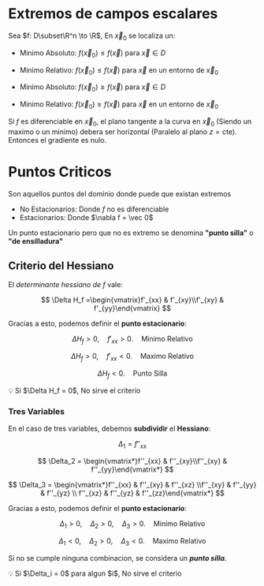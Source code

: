 # Extremos de campos escalares

Sea $f: D\subset\R^n \to \R$, En $\vec x_0$ se localiza un:

- Minimo Absoluto:   $f(\vec x_0) \leq f(\vec x)$ para $\vec x \in D$
- Minimo Relativo:     $f(\vec x_0) \leq f(\vec x)$ para $\vec x$ en un entorno de $\vec x_0$

- Minimo Absoluto:   $f(\vec x_0) \geq f(\vec x)$ para $\vec x \in D$
- Minimo Relativo:     $f(\vec x_0) \geq f(\vec x)$ para $\vec x$ en un entorno de $\vec x_0$

Si $f$ es diferenciable en $\vec x_0$, el plano tangente a la curva en $\vec x_0$ (Siendo un maximo o un minimo) debera ser horizontal (Paralelo al plano $z=\text{cte}$). Entonces el gradiente es nulo.

# Puntos Criticos

Son aquellos puntos del dominio donde puede que existan extremos

- No Estacionarios:   Donde $f$ no es diferenciable
- Estacionarios:         Donde $\nabla f = \vec 0$

Un punto estacionario pero que no es extremo se denomina **"punto silla"** o **"de ensilladura"**

## Criterio del Hessiano

El *determinante hessiano de* $f$ vale:

$$
\Delta H_f =\begin{vmatrix}f'_{xx} & f'_{xy}\\f'_{xy} & f'_{yy}\end{vmatrix}
$$

Gracias a esto, podemos definir el **punto estacionario**:

$$
\Delta H_f > 0,\quad f'_{xx} > 0.\quad \text{Minimo Relativo}
$$

$$
\Delta H_f > 0,\quad f'_{xx} < 0.\quad \text{Maximo Relativo}
$$

$$
\Delta H_f < 0.\quad \text{Punto Silla}
$$

<aside>
💡 Si $\Delta H_f = 0$, No sirve el criterio

</aside>

### Tres Variables

En el caso de tres variables, debemos **subdividir** el **Hessiano**:

$$
\Delta_1 = f''_{xx}
$$

$$
\Delta_2 = \begin{vmatrix*}f''_{xx} & f''_{xy}\\f''_{xy} & f''_{yy}\end{vmatrix*}
$$

$$
\Delta_3 = \begin{vmatrix*}f''_{xx} & f''_{xy} & f''_{xz} \\f''_{xy} & f''_{yy} & f''_{yz} \\ f''_{xz} & f''_{yz} & f''_{zz}\end{vmatrix*}
$$

Gracias a esto, podemos definir el **punto estacionario**:

$$
\Delta_1 > 0,\quad \Delta_2 > 0,\quad \Delta_3 > 0.\quad \text{Minimo Relativo}
$$

$$
\Delta_1 < 0,\quad \Delta_2 > 0,\quad \Delta_3 < 0.\quad \text{Maximo Relativo}
$$

Si no se cumple ninguna combinacion, se considera un ***punto silla.***

<aside>
💡 Si $\Delta_i = 0$ para algun $i$, No sirve el criterio

</aside>